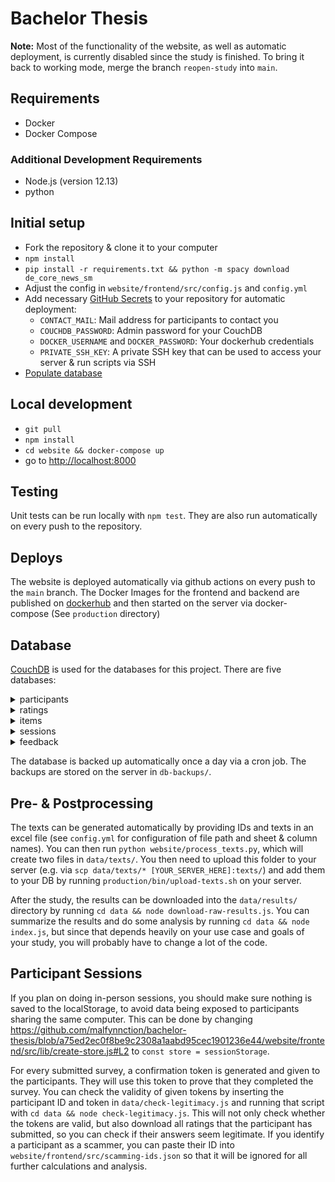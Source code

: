 # Bachelor Thesis

**Note:** Most of the functionality of the website, as well as automatic deployment, is currently disabled since the study is finished. To bring it back to working mode, merge the branch `reopen-study` into `main`.

## Requirements

- Docker
- Docker Compose

### Additional Development Requirements

- Node.js (version 12.13)
- python

## Initial setup

- Fork the repository & clone it to your computer
- `npm install`
- `pip install -r requirements.txt && python -m spacy download de_core_news_sm`
- Adjust the config in `website/frontend/src/config.js` and `config.yml`
- Add necessary [GitHub Secrets](https://docs.github.com/en/actions/configuring-and-managing-workflows/creating-and-storing-encrypted-secrets#creating-encrypted-secrets-for-a-repository) to your repository for automatic deployment:
  - `CONTACT_MAIL`: Mail address for participants to contact you
  - `COUCHDB_PASSWORD`: Admin password for your CouchDB
  - `DOCKER_USERNAME` and `DOCKER_PASSWORD`: Your dockerhub credentials
  - `PRIVATE_SSH_KEY`: A private SSH key that can be used to access your server & run scripts via SSH
- [Populate database](#preprocessing)

## Local development

- `git pull`
- `npm install`
- `cd website && docker-compose up`
- go to [http://localhost:8000](http://localhost:8000)

## Testing

Unit tests can be run locally with `npm test`. They are also run automatically on every push to the repository.

## Deploys

The website is deployed automatically via github actions on every push to the `main` branch. The Docker Images for the frontend and backend are published on [dockerhub](https://hub.docker.com/u/malfynnction) and then started on the server via docker-compose (See `production` directory)

## Database

[CouchDB](https://couchdb.apache.org/) is used for the databases for this project. There are five databases:

<details>
  <summary>participants</summary>
  All the demographic data on the participants will be stored here:
  
  | FIELD NAME | TYPE | DESCRIPTION |
  |--------------------------|------------------|-------------------------------------------------------------------------------|
  | \_id | String | |
  | age | String | One of “18-26”, “27-32”, “33-40”, “41-55”, “56+”, and “Prefer not to say” |
  | nativeLang | String | The native language(s) of the participant |
  | gender | String | The gender(s) of the participant |
  | gerLevel | String | The participant's language proficiency<br>according to the CEFR |
  | completedSessions | Array of Strings | The \_id values of the sessions the participant<br>has already rated |
  | completedTrainingSession | Boolean | Indicates whether the participant has<br>already completed a training session |
  | listeningExercise | Object: | |
  | ↳ score | Number | Overall score for the listening exercises |
  | ↳ answers | Object | Individual checked answers for each question |
</details>

<details>
  <summary>ratings</summary>
  The answers the participants gave in the study will be stored here:
  
  | FIELD NAME | TYPE | DESCRIPTION |
  |------------------------|-------------------|-----------------------------------------------------------------------------------------------------|
  | \_id | String | |
  | itemId | String | The \_id of the item that was rated |
  | participantId | String | The \_id of the participant who submitted the rating |
  | readingTime | Number | The amount of time (in ms) it took the participant<br>to read the paragraph<br>(is 0 for sentences) |
  | questions | Object: | |
  | ↳ understandability | Number | 1 (easiest) - 7 (hardest) |
  | ↳ complexity | Number | 1 (easiest) - 7 (hardest) |
  | ↳ readability | Number | 1 (easiest) - 7 (hardest) |
  | ↳ hardestSentence | Number | Index of the hardest sentence in the paragraph |
  | ↳ paragraphNecessary | Number | 1 (not necessary) - 7 (completely necessary) |
  | questions | Array of Objects: | |
  | ↳ original | String | The original word that was deleted |
  | ↳ entered | String | The word that the participant chose |
  | ↳ isCorrect | Boolean | Indicates whether the answer was correct |
</details>

<details>
  <summary>items</summary>
  This is the main database for all the texts you want to have rated:
  
  | FIELD NAME | TYPE | DESCRIPTION |
  |--------------------------|-------------------|-----------------------------------------------------------------------------------------------------------|
  | \_id | String | |
  | type | String | Either "sentence" or "paragraph" |
  | text | String | The text that will be rated |
  | clozes | Array of Objects: | The words that should be deleted for the cloze test: |
  | ↳ wordIndex | Number | The index of the word within the text |
  | ↳ original | String | The word that should be deleted |
  | ↳ alternativeSuggestions | Array of Strings | Alternative answers in the Multiple Choice test |
  | sentences | Array of Strings | (only for paragraphs) The individual sentences of the paragraph, separated by Natural Language Processing |
  | enclosingParagraph | String | (only for sentences) The complete paragraph that the sentence was taken from |
</details>
  
<details>
  <summary>sessions</summary>
  The texts will be grouped into "sessions" and will always appear grouped together according to the sessions stored in this database:
  
  | FIELD NAME | TYPE | DESCRIPTION |
  |------------|------------------|--------------------------------------------|
  | \_id | String | |
  | items | Array of Strings | The \_id values of the items in the session |
  
  It is recommended to add a training session, so that participants can get familiar with the website before submitting actual ratings. For a training session, you can add a session with the ID "Training" to your DB. If no training session is declared in your database, a random session will be selected when a user requests to do a training session.
</details>
  
<details>
  <summary>feedback</summary>
  All feedback from the participants will be saved here:

| FIELD NAME                     | TYPE    | DESCRIPTION                                            |
| ------------------------------ | ------- | ------------------------------------------------------ |
| \_id                           | String  |                                                        |
| participantId                  | String  | The \_id of the participant who submitted the feedback |
| hadTechnicalProblems           | Boolean |                                                        |
| technicalProblemsDetails       | String  |                                                        |
| didUnderstandInstructions      | Number  | 1 ("Always") - 7 ("Never")                             |
| unclearInstructions            | String  | Details on which instructions were unclear and why     |
| unableToAnswerCorrectly        | Boolean |                                                        |
| unableToAnswerCorrectlyDetails | String  |                                                        |
| notes                          | String  | Anything else the user wanted to say                   |

</details>

The database is backed up automatically once a day via a cron job. The backups are stored on the server in `db-backups/`.

<a name='preprocessing'></a>

## Pre- & Postprocessing

The texts can be generated automatically by providing IDs and texts in an excel file (see `config.yml` for configuration of file path and sheet & column names).
You can then run `python website/process_texts.py`, which will create two files in `data/texts/`. You then need to upload this folder to your server (e.g. via `scp data/texts/* [YOUR_SERVER_HERE]:texts/`) and add them to your DB by running `production/bin/upload-texts.sh` on your server.

After the study, the results can be downloaded into the `data/results/` directory by running `cd data && node download-raw-results.js`. You can summarize the results and do some analysis by running `cd data && node index.js`, but since that depends heavily on your use case and goals of your study, you will probably have to change a lot of the code.

## Participant Sessions

If you plan on doing in-person sessions, you should make sure nothing is saved to the localStorage, to avoid data being exposed to participants sharing the same computer. This can be done by changing https://github.com/malfynnction/bachelor-thesis/blob/a75ed2ec0f8be9c2308a1aabd95cec1901236e44/website/frontend/src/lib/create-store.js#L2 to `const store = sessionStorage`.

For every submitted survey, a confirmation token is generated and given to the participants. They will use this token to prove that they completed the survey. You can check the validity of given tokens by inserting the participant ID and token in `data/check-legitimacy.js` and running that script with `cd data && node check-legitimacy.js`. This will not only check whether the tokens are valid, but also download all ratings that the participant has submitted, so you can check if their answers seem legitimate.
If you identify a participant as a scammer, you can paste their ID into `website/frontend/src/scamming-ids.json` so that it will be ignored for all further calculations and analysis.
